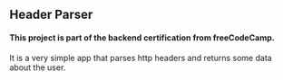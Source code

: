 ## Header Parser

#### This project is part of the backend certification from freeCodeCamp.

It is a very simple app that parses http headers and returns some data about the user.
